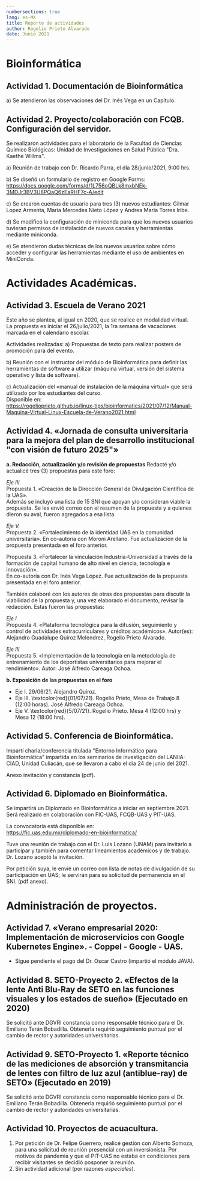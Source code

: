 ```yaml
---
numbersections: true
lang: es-MX
title: Reporte de actividades 
author: Rogelio Prieto Alvarado
date: Junio 2021
---
```



# Bioinformática
## Actividad 1. Documentación de Bioinformática

a) Se atendieron las observaciones del Dr. Inés Vega en un Capítulo. 


## Actividad 2. Proyecto/colaboración con FCQB. Configuración del servidor.
Se realizaron actividades para el laboratorio de la Facultad de Ciencias Químico Biológicas: Unidad de Investigaciones en Salud Pública "Dra. Kaethe Willms".


a) Reunión de trabajo con Dr. Ricardo Parra, el día 28/junio/2021, 9:00 hrs.


b) Se diseñó un formulario de registro en Google Forms:  
<https://docs.google.com/forms/d/1L756oQBLk8mxbNEk-3MDJr3BV3U8PQaQ6zEaRHF7c-A/edit> 

c) Se crearon cuentas de usuario para tres (3) nuevos estudiantes: Gilmar Lopez Armenta, María Mercedes Nieto López y Andrea Maria Torres Iribe.

d) Se modificó la configuración de miniconda para que los nuevos usuarios tuvieran permisos de instalación de nuevos canales y herramientas mediante miniconda.

e) Se atendieron dudas técnicas de los nuevos usuarios sobre cómo acceder y configurar las herramientas mediante el uso de ambientes en MiniConda.


# Actividades Académicas.
## Actividad 3. Escuela de Verano 2021

Este año se plantea, al igual en 2020, que se realice en modalidad virtual. La propuesta es iniciar el 26/julio/2021, la 1ra semana de vacaciones marcada en el calendario escolar.

Actividades realizadas: 
a) Propuestas de texto para realizar posters de promoción para del evento.

b) Reunión con el instructor del módulo de Bioinformática para definir las herramientas de software a utilizar (máquina virtual, versión del sistema operativo y lista de software).

c) Actualización del «manual de instalación de la máquina virtual» que será utilizado por los estudiantes del curso.  
Disponible en:  
<https://rogelioprieto.github.io/linux-tips/bioinformatics/2021/07/12/Manual-Maquina-Virtual-Linux-Escuela-de-Verano2021.html>

## Actividad 4. «Jornada de consulta universitaria para la mejora del plan de desarrollo institucional "con visión de futuro 2025"»

**a. Redacción, actualización y/o revisión de propuestas**
Redacté y/o actualicé tres (3) propuestas para este foro:

_Eje III._  
Propuesta 1. «Creación de la Dirección General de Divulgación Científica de la UAS».  
Además se incluyó una lista de 15 SNI que apoyan y/o consideran viable la propuesta. Se les envió correo con el resumen de la propuesta y a quienes dieron su aval, fueron agregados a esa lista.

_Eje V._  
Propuesta 2. «Fortalecimiento de la identidad UAS en la comunidad universitaria». En co-autoría con Moroni Arellano. Fue actualización de la propuesta presentada en el foro anterior.

Propuesta 3. «Fortalecer la vinculación Industria-Universidad a través de la formación de capital humano de alto nivel en ciencia, tecnología e innovación».  
En co-autoría con Dr. Inés Vega López. Fue actualización de la propuesta presentada en el foro anterior.


También colaboré con los autores de otras dos propuestas para discutir la viabilidad de la propuesta y, una vez elaborado el documento, revisar la redacción. Estas fueron las propuestas:

_Eje I_  
Propuesta 4. «Plataforma tecnológica para la difusión, seguimiento y control de actividades extracurriculares y créditos académicos». Autor(es): Alejandro Guadalupe Quiroz Melendrez, Rogelio Prieto Alvarado.

_Eje III_  
Propuesta 5. «Implementación de la tecnología en la metodología de entrenamiento de los deportistas universitarios para mejorar el rendimiento». Autor: José Alfredo Careaga Ochoa.

**b. Exposición de las propuestas en el foro**

- Eje I. 29/06/21. Alejandro Quiroz.
- Eje III. \textcolor{red}{01/07/21}. Rogelio Prieto, Mesa de Trabajo 8 (12:00 horas). José Alfredo Careaga Ochoa.
- Eje V. \textcolor{red}{5/07/21}. Rogelio Prieto. Mesa 4 (12:00 hrs) y Mesa 12 (18:00 hrs).



## Actividad 5. Conferencia de Bioinformática.
Impartí charla/conferencia titulada "Entorno Informático para Bioinformática" impartida en los seminarios de investigación del LANIIA-CIAD, Unidad Culiacán, que se llevaron a cabo el día 24 de junio del 2021.

Anexo invitación y constancia (pdf).

## Actividad 6. Diplomado en Bioinformática.
Se impartirá un Diplomado en Bioinformática a iniciar en septiembre 2021. Será realizado en colaboración con FIC-UAS, FCQB-UAS y PIT-UAS.

La convocatoria está disponible en:  
<https://fic.uas.edu.mx/diplomado-en-bioinformatica/>

Tuve una reunión de trabajo con el Dr. Luis Lozano (UNAM) para invitarlo a participar y también para comentar lineamientos académicos y de trabajo. Dr. Lozano aceptó la invitación.

Por petición suya, le envié un correo con lista de notas de divulgación de su participación en UAS; le servirán para su solicitud de permanencia en el SNI. (pdf anexo).


# Administración de proyectos.
## Actividad 7. «Verano empresarial 2020: Implementación de microservicios con Google Kubernetes Engine».  - Coppel - Google - UAS.

- Sigue pendiente el pago del Dr. Oscar Castro (impartió el módulo JAVA).


## Actividad 8. SETO-Proyecto 2. «Efectos de la lente Anti Blu-Ray de SETO en las funciones visuales y los estados de sueño» (Ejecutado en 2020)
 
Se solicitó ante DGVRI constancia como responsable técnico para el Dr. Emiliano Terán Bobadilla. Obtenerla requirió seguimiento puntual por el cambio de rector y autoridades universitarias.
 
## Actividad 9. SETO-Proyecto 1. «Reporte técnico de las mediciones de absorción y transmitancia de lentes con filtro de luz azul (antiblue-ray) de SETO» (Ejecutado en 2019)
 
Se solicitó ante DGVRI constancia como responsable técnico para el Dr. Emiliano Terán Bobadilla. Obtenerla requirió seguimiento puntual por el cambio de rector y autoridades universitarias.
 
## Actividad 10. Proyectos de acuacultura.

1. Por petición de Dr. Felipe Guerrero, realicé gestión con Alberto Somoza, para una solicitud de reunión presencial con un inversionista. Por motivos de pandemia y que el PIT-UAS no estaba en condiciones para recibir visitantes se decidió posponer la reunión. 
2. Sin actividad adicional (por razones _especiales_).




